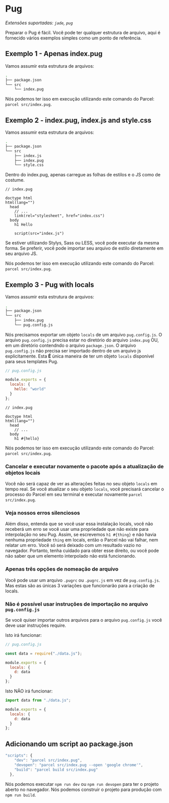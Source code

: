 # Pug

_Extensões suportadas: `jade`, `pug`_

Preparar o Pug é fácil. Você pode ter qualquer estrutura de arquivo, aqui é fornecido vários exemplos simples como um ponto de referência.

## Exemplo 1 - Apenas index.pug

Vamos assumir esta estrutura de arquivos:

```bash
.
├── package.json
└── src
    └── index.pug
```

Nós podemos ter isso em execução utilizando este comando do Parcel: `parcel src/index.pug`.

## Exemplo 2 - index.pug, index.js and style.css

Vamos assumir esta estrutura de arquivos:

```bash
.
├── package.json
└── src
    ├── index.js
    ├── index.pug
    └── style.css
```

Dentro do index.pug, apenas carregue as folhas de estilos e o JS como de costume.

```text
// index.pug

doctype html
html(lang="")
  head
    // ...
    link(rel="stylesheet", href="index.css")
  body
    h1 Hello

    script(src="index.js")
```

Se estiver utilizando Stylys, Sass ou LESS, você pode executar da mesma forma. Se preferir, você pode importar seu arquivo de estilo diretamente em seu arquivo JS.

Nós podemos ter isso em execução utilizando este comando do Parcel: `parcel src/index.pug`.

## Exemplo 3 - Pug with locals

Vamos assumir esta estrutura de arquivos:

```bash
.
├── package.json
└── src
    ├── index.pug
    └── pug.config.js
```

Nós precisamos exportar um objeto `locals` de um arquivo `pug.config.js`. O arquivo `pug.config.js` precisa estar no diretório do arquivo `index.pug` OU, em um diretório contendndo o arquivo `package.json`. O arquivo `pug.config.js` não precisa ser importado dentro de um arquivo js explicitamente. Esta **É** única maneira de ter um objeto `locals` disponível para seus templates Pug.

```javascript
// pug.config.js

module.exports = {
  locals: {
    hello: "world"
  }
};
```

```text
// index.pug

doctype html
html(lang="")
  head
    // ...
  body
    h1 #{hello}
```

Nós podemos ter isso em execução utilizando este comando do Parcel: `parcel src/index.pug`.

### Cancelar e executar novamente o pacote após a atualização de objetos locais

Você não será capaz de ver as alterações feitas no seu objeto `locals` em tempo real. Se você atualizar o seu objeto `locals`, você precisará cancelar o processo do Parcel em seu terminal e executar novamente `parcel src/index.pug`.

### Veja nossos erros silenciosos

Além disso, entenda que se você usar essa instalação locals, você não receberá um erro se você usar uma propriedade que não existe para interpolação no seu Pug. Assim, se escrevemos `h1 #{thing}` e não havia nenhuma propriedade `thing` em locals, então o Parcel não vai falhar, nem relatar um erro. Você só será deixado com um resultado vazio no navegador. Portanto, tenha cuidado para obter esse direito, ou você pode não saber que um elemento interpolado não está funcionando.

### Apenas três opções de nomeação de arquivo

Você pode usar um arquivo `.pugrc` ou `.pugrc.js` em vez de `pug.config.js`. Mas estas são as únicas 3 variações que funcionarão para a criação de locals.

### Não é possível usar instruções de importação no arquivo `pug.config.js`

Se você quiser importar outros arquivos para o arquivo `pug.config.js` você deve usar instruções require.

Isto irá funcionar:

```javascript
// pug.config.js

const data = require("./data.js");

module.exports = {
  locals: {
    d: data
  }
};
```

Isto NÃO irá funcionar:

```javascript
import data from "./data.js";

module.exports = {
  locals: {
    d: data
  }
};
```

## Adicionando um script ao package.json

```javascript
"scripts": {
    "dev": "parcel src/index.pug",
    "devopen": "parcel src/index.pug --open 'google chrome'",
    "build": "parcel build src/index.pug"
  },
```

Nós podemos executar `npm run dev` ou `npm run devopen` para ter o projeto aberto no navegador. Nós podemos construir o projeto para produção com `npm run build`.


